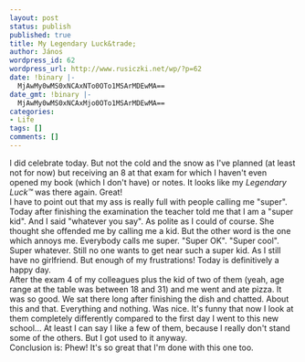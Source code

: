 ```yaml
---
layout: post
status: publish
published: true
title: My Legendary Luck&trade;
author: János
wordpress_id: 62
wordpress_url: http://www.rusiczki.net/wp/?p=62
date: !binary |-
  MjAwMy0wMS0xNCAxNTo0OTo1MSArMDEwMA==
date_gmt: !binary |-
  MjAwMy0wMS0xNCAxMjo0OTo1MSArMDEwMA==
categories:
- Life
tags: []
comments: []
---
```

<p>I did celebrate today. But not the cold and the snow as I've planned (at least not for now) but receiving an 8 at that exam for which I haven't even opened my book (which I don't have) or notes. It looks like my <i>Legendary Luck&trade;</i> was there again. Great!<br />
I have to point out that my ass is really full with people calling me "super". Today after finishing the examination the teacher told me that I am a "super kid". And I said "whatever you say". As polite as I could of course. She thought she offended me by calling me a kid. But the other word is the one which annoys me. Everybody calls me super. "Super OK". "Super cool". Super whatever. Still no one wants to get near such a super kid. As I still have no girlfriend. But enough of my frustrations! Today is definitively a happy day.<br />
After the exam 4 of my colleagues plus the kid of two of them (yeah, age range at the table was between 18 and 31) and me went and ate pizza. It was so good. We sat there long after finishing the dish and chatted. About this and that. Everything and nothing. Was nice. It's funny that now I look at them completely differently compared to the first day I went to this new school... At least I can say I like a few of them, because I really don't stand some of the others. But I got used to it anyway.<br />
Conclusion is: Phew! It's so great that I'm done with this one too.</p>
